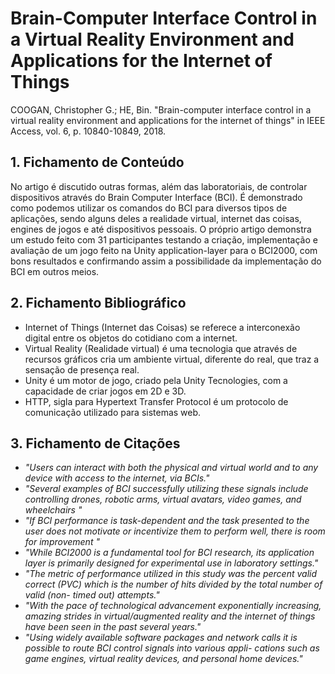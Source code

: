 # Brain-Computer Interface Control in a Virtual Reality Environment and Applications for the Internet of Things

COOGAN, Christopher G.; HE, Bin. "Brain-computer interface control in a virtual reality environment and applications for the internet of things" in IEEE Access, vol. 6, p. 10840-10849, 2018.

## 1. Fichamento de Conteúdo
No artigo é discutido outras formas, além das laboratoriais, de controlar dispositivos através do Brain Computer Interface (BCI). É demonstrado como podemos utilizar os comandos do BCI para diversos tipos de aplicações, sendo alguns deles a realidade virtual, internet das coisas, engines de jogos e até dispositivos pessoais. O próprio artigo demonstra um estudo feito com 31 participantes testando a criação, implementação e avaliação de um jogo feito na Unity application-layer para o BCI2000, com bons resultados e confirmando assim a possibilidade da implementação do BCI em outros meios. 

## 2. Fichamento Bibliográfico
* Internet of Things (Internet das Coisas) se referece a interconexão digital entre os objetos do cotidiano com a internet.
* Virtual Reality (Realidade virtual) é uma tecnologia que através de recursos gráficos cria um ambiente virtual, diferente do real, que traz a sensação de presença real. 
* Unity é um motor de jogo, criado pela Unity Tecnologies, com a capacidade de criar jogos em 2D e 3D.
* HTTP, sigla para Hypertext Transfer Protocol é um protocolo de comunicação utilizado para sistemas web. 

## 3. Fichamento de Citações
* _"Users can interact with both the physical and virtual world and to any device with access to the internet, via BCIs."_
* _"Several examples of BCI successfully utilizing these signals include controlling drones, robotic arms, virtual avatars, video games, and wheelchairs "_
* _"If BCI performance is task-dependent and the task presented to the user does not motivate or incentivize them to perform well, there is room for improvement "_
* _"While BCI2000 is a fundamental tool for BCI research, its application layer is primarily designed for experimental use in laboratory settings."_
* _"The metric of performance utilized in this study was the percent valid correct (PVC) which is the number of hits divided by the total number of valid (non- timed out) attempts."_
* _"With the pace of technological advancement exponentially increasing, amazing strides in virtual/augmented reality and the internet of things have been seen in the past several years."_
* _"Using widely available software packages and network calls it is possible to route BCI control signals into various appli- cations such as game engines, virtual reality devices, and personal home devices."_
